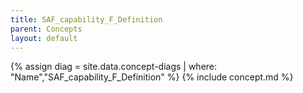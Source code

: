 ```yaml
---
title: SAF_capability_F_Definition
parent: Concepts
layout: default
---
```

{% assign diag = site.data.concept-diags | where: "Name","SAF_capability_F_Definition" %}
{% include concept.md %}